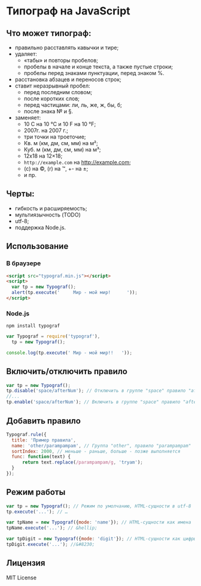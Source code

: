 Типограф на JavaScript
======================

## Что может типограф:
+ правильно расставлять кавычки и тире;
+ удаляет:
    + «табы» и повторы пробелов;
    + пробелы в начале и конце текста, а также пустые строки;
    + пробелы перед знаками пунктуации, перед знаком %.
+ расстановка абзацев и переносов строк;
+ ставит неразрывный пробел:
    + перед последним словом;
    + после коротких слов;
    + перед частицами: ли, ль, же, ж, бы, б;
    + после знака № и §.
+ заменяет:
    + 10 C на 10 °С и 10 F на 10 °F;
    + 2007г. на 2007 г.;
    + три точки на троеточие;
    + Кв. м (км, дм, см, мм) на м²;
    + Куб. м (км, дм, см, мм) на м³;
    + 12x18 на 12×18;
    + `http://example.com` на http://example.com;
    + (с) на ©, (r) на ™, +- на ±;
    + и пр.

## Черты:
 + гибкость и расширяемость;
 + мультиязычность (TODO)
 + utf-8;
 + поддержка Node.js.


## Использование

### В браузере
  ```HTML
<script src="typograf.min.js"></script>
<script>
    var tp = new Typograf();
    alert(tp.execute('     Мир - мой мир!      '));
</script>
  ```
### Node.js
  ```
npm install typograf
  ```
  
  ```JavaScript
var Typograf = require('typograf'),
    tp = new Typograf();

console.log(tp.execute(' Мир - мой мир!!   '));
  ```

## Включить/отключить правило
  ```JavaScript
var tp = new Typograf();
tp.disable('space/afterNum'); // Отключить в группе "space" правило "afterNum"
//...
tp.enable('space/afterNum'); // Включить в группе "space" правило "afterNum"
  ```

## Добавить правило
  ```JavaScript
Typograf.rule({
    title: 'Пример правила',
    name: 'other/parampampam', // Группа "other", правило "parampampam"
    sortIndex: 2000, // меньше - раньше, больше - позже выполняется
    func: function(text) {
        return text.replace(/parampampam/g, 'tryam');
    }
});
  ```


## Режим работы
  ```JavaScript
var tp = new Typograf(); // Режим по умолчанию, HTML-сущности в utf-8
tp.execute('...'); // …

var tpName = new Typograf({mode: 'name'}); // HTML-сущности как имена
tpName.execute('...'); // &hellip;

var tpDigit = new Typograf({mode: 'digit'}); // HTML-сущности как цифры
tpDigit.execute('...'); //&#8230; 
  ```


## Лицензия
MIT License
